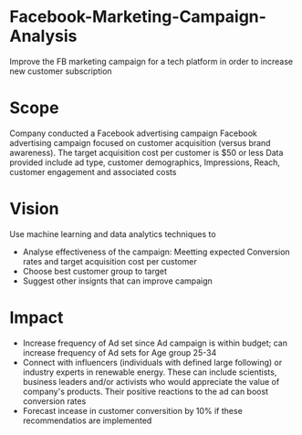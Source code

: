 # Facebook-Marketing-Campaign-Analysis
Improve the FB marketing campaign  for a tech platform in order to increase new customer subscription
# Scope
Company conducted a Facebook advertising campaign Facebook advertising campaign
focused on customer acquisition (versus brand awareness). The target acquisition cost per customer is $50 or less
Data provided include ad type, customer demographics, Impressions, Reach, customer engagement and associated costs
# Vision
Use machine learning and data analytics techniques to 
* Analyse effectiveness of the campaign: Meetting expected Conversion rates and target acquisition cost per customer
* Choose best customer group to target
* Suggest other insignts that can improve campaign
# Impact
* Increase frequency of Ad set since Ad campaign is within budget; can increase frequency of Ad sets for Age group 25-34
* Connect with influencers (individuals with defined large following) or industry experts in renewable energy. These can include scientists, business leaders and/or activists who would appreciate the value of company's products. Their positive reactions to the ad can boost conversion rates
* Forecast incease in customer conversition by 10% if these recommendatios are implemented
